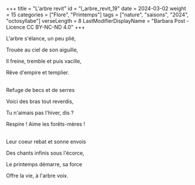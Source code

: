+++
title = "L'arbre revit"
id = "l_arbre_revit_19"
date = 2024-03-02
weight = 15
categories = ["Flore", "Printemps"]
tags = ["nature", "saisons", "2024", "octosyllabe"]
verseLength = 8
LastModifierDisplayName = "Barbara Post - Licence CC BY-NC-ND 4.0"
+++

L'arbre s'élance, un peu plié,

Trouée au ciel de son aiguille,

Il freine, tremble et puis vacille,

Rêve d'empire et templier.

 \
Refuge de becs et de serres

Voici des bras tout reverdis,

Tu n'aimais pas l'hiver, dis ?

Respire ! Aime les forêts-mères !

 \
Leur coeur rebat et sonne envois

Des chants infinis sous l'écorce,

Le printemps démarre, sa force

Offre la vie, à l'arbre voix.
